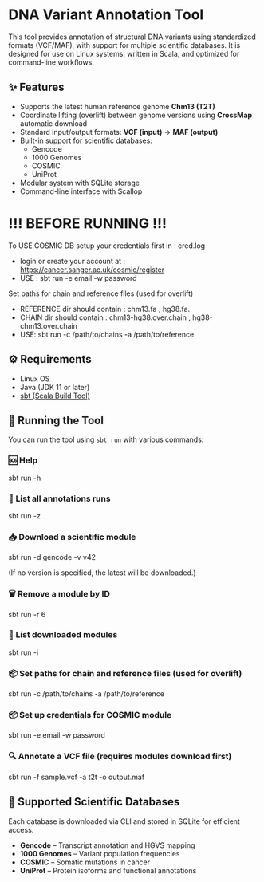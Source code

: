 # DNA Variant Annotation Tool

This tool provides annotation of structural DNA variants using standardized formats (VCF/MAF), with support for multiple scientific databases. It is designed for use on Linux systems, written in Scala, and optimized for command-line workflows.

## ✨ Features

- Supports the latest human reference genome **Chm13 (T2T)**
- Coordinate lifting (overlift) between genome versions using **CrossMap** automatic download 
- Standard input/output formats: **VCF (input)** → **MAF (output)**
- Built-in support for scientific databases:
  - Gencode
  - 1000 Genomes
  - COSMIC
  - UniProt
- Modular system with SQLite storage
- Command-line interface with Scallop

# !!! BEFORE RUNNING !!!

To USE COSMIC DB setup your credentials first in : cred.log

- login or create your account at : https://cancer.sanger.ac.uk/cosmic/register
- USE : sbt run -e email -w password

Set paths for chain and reference files (used for overlift)

- REFERENCE dir should contain : chm13.fa , hg38.fa.
- CHAIN dir should contain : chm13-hg38.over.chain , hg38-chm13.over.chain
- USE: sbt run -c /path/to/chains -a /path/to/reference

## ⚙️ Requirements

- Linux OS
- Java (JDK 11 or later)
- [sbt (Scala Build Tool)](https://www.scala-sbt.org/)

## 🚀 Running the Tool

You can run the tool using `sbt run` with various commands:

### 🆘 Help

sbt run -h

### 📄 List all annotations runs

sbt run -z

### 📥 Download a scientific module

sbt run -d gencode -v v42

(If no version is specified, the latest will be downloaded.)

### 🗑️ Remove a module by ID

sbt run -r 6

### 📄 List downloaded modules

sbt run -i

### 📦 Set paths for chain and reference files (used for overlift)

sbt run -c /path/to/chains -a /path/to/reference

### 📦 Set up credentials for COSMIC module

sbt run -e email -w password

### 🔍 Annotate a VCF file (requires modules download first)

sbt run -f sample.vcf -a t2t -o output.maf

## 🧪 Supported Scientific Databases

Each database is downloaded via CLI and stored in SQLite for efficient access.

- **Gencode** – Transcript annotation and HGVS mapping
- **1000 Genomes** – Variant population frequencies
- **COSMIC** – Somatic mutations in cancer
- **UniProt** – Protein isoforms and functional annotations


